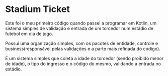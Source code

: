 # Stadium Ticket

Este foi o meu primeiro código quando passei a programar em Kotlin, um sistema simples de validação e entrada de um torcedor num estádio de futebol em dia de jogo.

Possui uma organização simples, com os pacotes de entidade, controle e business(responsável pelas validações e a parte mais refinada do código).

É um sistema simples que coleta a idade do torcedor (sendo proibido menor de idade), o tipo do ingresso e o código do mesmo, validando a entrada no estádio.
